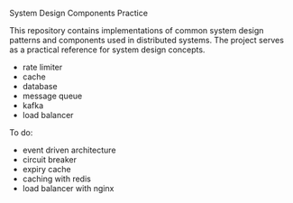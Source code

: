  System Design Components Practice

This repository contains implementations of common system design patterns and components used in distributed systems. The project serves as a practical reference for system design concepts.

- rate limiter
- cache
- database
- message queue
- kafka
- load balancer

To do:
- event driven architecture
- circuit breaker
- expiry cache
- caching with redis
- load balancer with nginx
